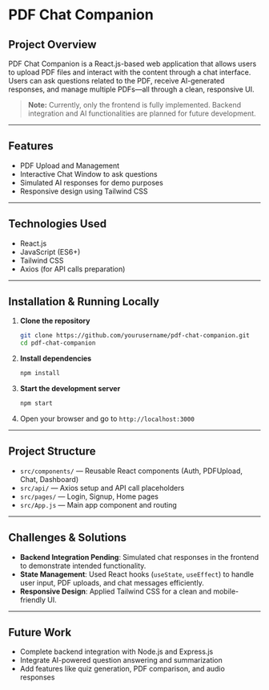 
# PDF Chat Companion

## Project Overview

PDF Chat Companion is a React.js-based web application that allows users to upload PDF files and interact with the content through a chat interface. Users can ask questions related to the PDF, receive AI-generated responses, and manage multiple PDFs—all through a clean, responsive UI.

> **Note:** Currently, only the frontend is fully implemented. Backend integration and AI functionalities are planned for future development.

---

## Features


* PDF Upload and Management
* Interactive Chat Window to ask questions
* Simulated AI responses for demo purposes
* Responsive design using Tailwind CSS

---

## Technologies Used

* React.js
* JavaScript (ES6+)
* Tailwind CSS
* Axios (for API calls preparation)

---

## Installation & Running Locally

1. **Clone the repository**

   ```bash
   git clone https://github.com/yourusername/pdf-chat-companion.git
   cd pdf-chat-companion
   ```

2. **Install dependencies**

   ```bash
   npm install
   ```

3. **Start the development server**

   ```bash
   npm start
   ```

4. Open your browser and go to `http://localhost:3000`

---

## Project Structure

* `src/components/` — Reusable React components (Auth, PDFUpload, Chat, Dashboard)
* `src/api/` — Axios setup and API call placeholders
* `src/pages/` — Login, Signup, Home pages
* `src/App.js` — Main app component and routing

---

## Challenges & Solutions

* **Backend Integration Pending**: Simulated chat responses in the frontend to demonstrate intended functionality.
* **State Management**: Used React hooks (`useState`, `useEffect`) to handle user input, PDF uploads, and chat messages efficiently.
* **Responsive Design**: Applied Tailwind CSS for a clean and mobile-friendly UI.

---

## Future Work

* Complete backend integration with Node.js and Express.js
* Integrate AI-powered question answering and summarization
* Add features like quiz generation, PDF comparison, and audio responses

